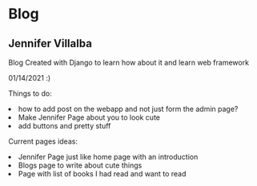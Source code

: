 # Blog

<h2>Jennifer Villalba</h2>

<p>Blog Created with Django to learn how about it and learn web framework

 01/14/2021 :) 

Things to do:
    <li> how to add post on the webapp and not just form the admin page?</li>
    <li>Make Jennifer Page about you to look cute</li>
    <li> add buttons and pretty stuff 
    </li> 

Current pages ideas:
<li> Jennifer Page just like home page with an introduction</li>
<li> Blogs page to write about cute things</li>
<li> Page with list of books I had read and want to read</li>

</p>




